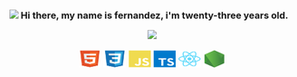 ### <img src="https://raw.githubusercontent.com/iampavangandhi/iampavangandhi/master/gifs/Hi.gif" width="30px"> Hi there, my name is fernandez, i'm twenty-three years old. 

<div  align='center'>
  <img height="180em" src="https://github-readme-stats.vercel.app/api/top-langs/?username=josefernandez159&layout=compact"/>
</div>



<div style="display: inline_block" align='center'><br>
    <img align="center" alt="Fernandez-HTML" height="30" width="40" src="https://raw.githubusercontent.com/devicons/devicon/master/icons/html5/html5-original.svg">
  <img align="center" alt="Fernandez-CSS" height="30" width="40" src="https://raw.githubusercontent.com/devicons/devicon/master/icons/css3/css3-original.svg">
  <img align="center" alt="Fernandez-Js" height="30" width="40" src="https://raw.githubusercontent.com/devicons/devicon/master/icons/javascript/javascript-plain.svg">
  <img align="center" alt="Fernandez-Ts" height="30" width="40" src="https://raw.githubusercontent.com/devicons/devicon/master/icons/typescript/typescript-plain.svg">
  <img align="center" alt="Fernandez-React" height="30" width="40" src="https://raw.githubusercontent.com/devicons/devicon/master/icons/react/react-original.svg">
  <img align="center" alt="Fernandez-Node" height="30" width="40" src="https://github.com/devicons/devicon/blob/master/icons/nodejs/nodejs-original.svg">
</div>


<!--START_SECTION:badges-->
<!--END_SECTION:badges-->
